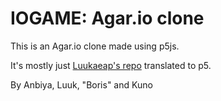 # IOGAME: Agar.io clone
This is an Agar.io clone made using p5js.

It's mostly just [Luukaeap's repo](https://github.com/Lukaeaeap/agar) translated to p5.

By Anbiya, Luuk, "Boris" and Kuno
